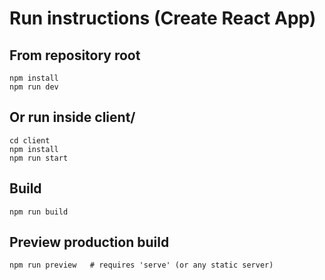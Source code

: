 
# Run instructions (Create React App)

## From repository root
```
npm install
npm run dev
```

## Or run inside client/
```
cd client
npm install
npm run start
```

## Build
```
npm run build
```

## Preview production build
```
npm run preview   # requires 'serve' (or any static server)
```
